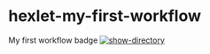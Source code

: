 # hexlet-my-first-workflow

My first workflow badge
[![show-directory](https://github.com/Evgenqwerty/hexlet-my-first-workflow/actions/workflows/say-hello.yml/badge.svg)](https://github.com/Evgenqwerty/hexlet-my-first-workflow/actions/workflows/say-hello.yml)
